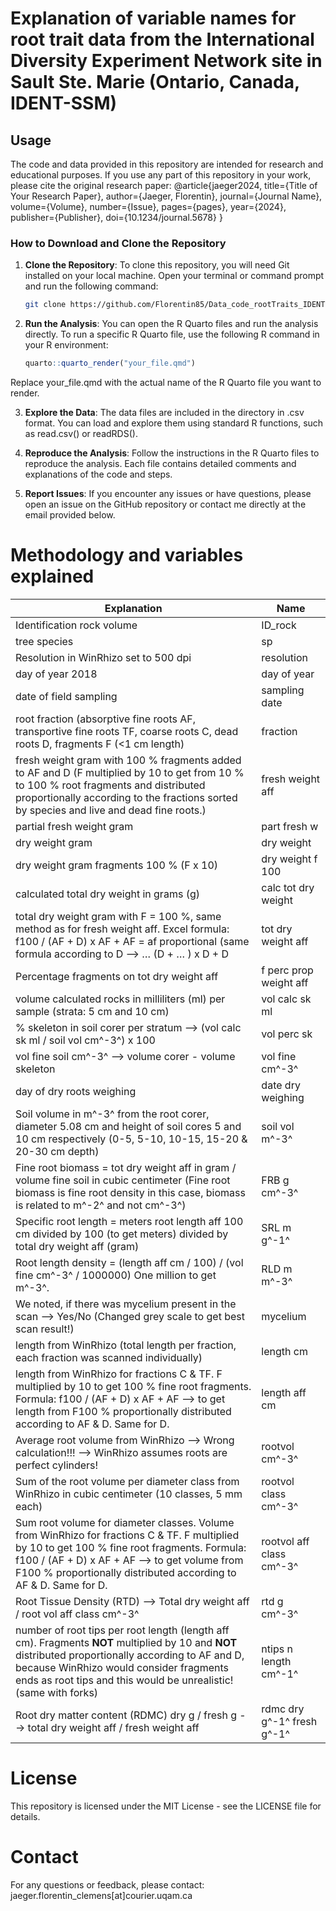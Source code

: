# Explanation of variable names for root trait data from the International Diversity Experiment Network site in Sault Ste. Marie (Ontario, Canada, IDENT-SSM)
## Usage
The code and data provided in this repository are intended for research and educational purposes. If you use any part of this repository in your work, please cite the original research paper:
@article{jaeger2024,
  title={Title of Your Research Paper},
  author={Jaeger, Florentin},
  journal={Journal Name},
  volume={Volume},
  number={Issue},
  pages={pages},
  year={2024},
  publisher={Publisher},
  doi={10.1234/journal.5678}
}

### How to Download and Clone the Repository

1. **Clone the Repository**:
   To clone this repository, you will need Git installed on your local machine. Open your terminal or command prompt and run the following command:

   ```bash
   git clone https://github.com/Florentin85/Data_code_rootTraits_IDENT-SSM.git
   ```

2. **Run the Analysis**:
  You can open the R Quarto files and run the analysis directly. To run a specific R Quarto file, use the following R command in your R environment:

    ```r
    quarto::quarto_render("your_file.qmd")
    ```
  Replace your_file.qmd with the actual name of the R Quarto file you want to render.

3. **Explore the Data**:
  The data files are included in the directory in .csv format. You can load and explore them using standard R functions, such as read.csv() or readRDS().

4. **Reproduce the Analysis**:
  Follow the instructions in the R Quarto files to reproduce the analysis. Each file contains detailed comments and explanations of the code and steps.

5. **Report Issues**:
  If you encounter any issues or have questions, please open an issue on the GitHub repository or contact me directly at the email provided below.

# Methodology and variables explained
| **Explanation** | **Name** |
| ----------- | ---- |
Identification rock volume | ID_rock
tree species | sp
Resolution in WinRhizo set to 500 dpi | resolution
day of year 2018 | day of year
date of field sampling | sampling date
root fraction (absorptive fine roots AF, transportive fine roots TF, coarse roots C, dead roots D, fragments F (<1 cm length) | fraction
fresh weight gram with 100 % fragments added to AF and D (F multiplied by 10 to get from 10 % to 100 % root fragments and distributed proportionally according to the fractions sorted by species and live and dead fine roots.) | fresh weight aff
partial fresh weight gram | part fresh w
dry weight gram | dry weight
dry weight gram fragments 100 % (F x 10) | dry weight f 100
calculated total dry weight in grams (g) | calc tot dry weight
total dry weight gram with F = 100 %, same method as for fresh weight aff. Excel formula: f100 / (AF + D) x AF + AF = af proportional (same formula according to D --> … (D + … ) x D + D | tot dry weight aff
Percentage fragments on tot dry weight aff | f perc prop weight aff
volume calculated rocks in milliliters (ml) per sample (strata: 5 cm and 10 cm) | vol calc sk ml
% skeleton in soil corer per stratum --> (vol calc sk ml / soil vol cm^-3^) x 100 | vol perc sk
vol fine soil cm^-3^ -->  volume corer - volume skeleton | vol fine cm^-3^
day of dry roots weighing | date dry weighing
Soil volume in m^-3^ from the root corer, diameter 5.08 cm and height of soil cores 5 and 10 cm respectively (0-5, 5-10, 10-15, 15-20 & 20-30 cm depth) | soil vol m^-3^
Fine root biomass = tot dry weight aff in gram / volume fine soil in cubic centimeter (Fine root biomass is fine root density in this case, biomass is related to m^-2^ and not cm^-3^) | FRB g cm^-3^
Specific root length = meters root length aff 100 cm divided by 100 (to get meters) divided by total dry weight aff (gram) | SRL m g^-1^
Root length density = (length aff cm / 100) / (vol fine cm^-3^ / 1000000) One million to get m^-3^. | RLD m m^-3^
We noted, if there was mycelium present in the scan --> Yes/No (Changed grey scale to get best scan result!) | mycelium
length from WinRhizo (total length per fraction, each fraction was scanned individually) | length cm
length from WinRhizo for fractions C & TF. F multiplied by 10 to get 100 % fine root fragments. Formula: f100 / (AF + D) x AF + AF --> to get length from F100 % proportionally distributed according to AF & D. Same for D. | length aff cm
Average root volume from WinRhizo --> Wrong calculation!!! --> WinRhizo assumes roots are perfect cylinders! | rootvol cm^-3^
Sum of the root volume per diameter class from WinRhizo in cubic centimeter (10 classes, 5 mm each) | rootvol class cm^-3^
Sum root volume for diameter classes. Volume from WinRhizo for fractions C & TF. F multiplied by 10 to get 100 % fine root fragments. Formula: f100 / (AF + D) x AF + AF --> to get volume from F100 % proportionally distributed according to AF & D. Same for D. | rootvol aff class cm^-3^
Root Tissue Density (RTD) --> Total dry weight aff / root vol aff class cm^-3^ | rtd g cm^-3^
number of root tips per root length (length aff cm). Fragments **NOT** multiplied by 10 and **NOT** distributed proportionally according to AF and D, because WinRhizo would consider fragments ends as root tips and this would be unrealistic! (same with forks) | ntips n length cm^-1^
Root dry matter content (RDMC) dry g / fresh g -->  total dry weight aff / fresh weight aff | rdmc dry g^-1^ fresh g^-1^

# License
This repository is licensed under the MIT License - see the LICENSE file for details.

# Contact
For any questions or feedback, please contact: jaeger.florentin_clemens[at]courier.uqam.ca
